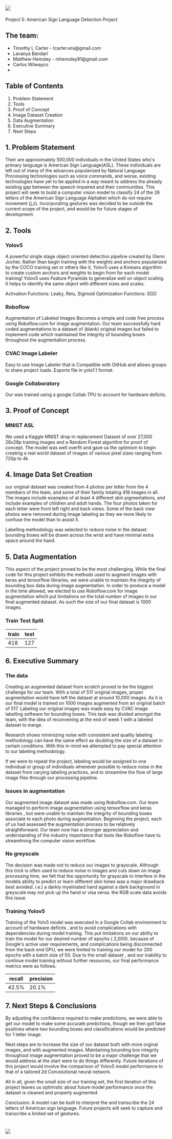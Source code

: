 # ![](/Assets/banner.png)
Project 5: American Sign Language Detection Project

## The team:
<ul>
 <li>Timothy L Carter - tcarter.era@gmail.com</li>
 <li>Lavanya Bandari </li>
 <li>Matthew Hemsley - mhemsley91@gmail.com </li>
 <li>Carlos Wilwayco <li>
 </ul>

## Table of Contents

1. Problem Statement
2. Tools
3. Proof of Concept
4. Image Dataset Creation 
5. Data Augmentation
6. Executive Summary 
7. Next Steps


## 1. Problem Statement

Their are approximately 500,000 individuals in the United States who's primary language is American Sign Language(ASL). These individuals are left out of many of the advances popularized by Natural Language Processing technologies such as voice commands, and worse, existing technologies have yet to be applied in a way meant to address the already existing gap between the speech impaired and their communities. This project will seek to build a computer vision model to classify 24 of the 26 letters of the American Sign Language Alphabet which do not require movement (j,z). Incorporating gestures was decided to be outside the current scope of the project, and would be for future stages of development. 

## 2. Tools

### Yolov5
A powerful single stage object oriented detection pipeline created by Glenn Jocher. Rather than begin training with the weights and anchors popularized by the COCO training set or others like it, Yolov5 uses a Kmeans algorithm to create custom anchors and weights to begin from for each model training! Yolov5 uses Feature Pyramids to generalize well on object scaling. It helps to identify the same object with different sizes and scales.

Activation Functions: Leaky, Relu, Sigmoid
Optimization Functions: SGD

### Roboflow
Augmentation of Labeled Images Becomes a simple and code free process using Roboflow.com for image augmentation. Our team successfully hard coded augmentations to a dataset of (blank) original images but failed to implement code which maintained the integrity of bounding boxes throughout the augmentation process.

### CVAC Image Labeler 
Easy to use Image Labeler that is Compatible with GitHub and allows groups to share project loads. Exports file in yolo1.1 format.

### Google Collaboratory 
Our was trained using a google Collab TPU to account for hardware deficits.


## 3. Proof of Concept 

### MNIST ASL 
We used a Kaggle MNIST drop in replacement Dataset of over 27,000 28x28p training images and a Random Forest algorithm for proof of concept. The model was well overfit and gave us the optimism to begin creating a real world dataset of images of various pixel sizes ranging from 720p to 4k 

## 4. Image Data Set Creation 
our original dataset was created from 4 photos per letter from the 4 members of the team, and some of their family totaling 418 images in all. The images include examples of at least 4 different skin pigmentations, and include examples of children and adult hands. The four photos taken for each letter were front left right and back views. Some of the back view photos were removed during image labeling as they we more likely to confuse the model than to assist it. 

Labelling methodology was selected to reduce noise in the dataset. bounding boxes will be drawn across the wrist and have minimal extra space around the hand.

## 5. Data Augmentation
This aspect of the project proved to be the most challenging. While the final code for this project exhibits the methods used to augment images with keras and tensorflow libraries, we were unable to maintain the integrity of bounding box data during image augmentation. In order to produce a model in the time allowed, we elected to use Roboflow.com for image augmentation which put limitations on the total number of images in our final augmented dataset. As such the size of our final dataset is 1000 images.

### Train Test Split 
| train | test |
|---|---|
|418|127|

## 6. Executive Summary

### The data
Creating an augmented dataset from scratch proved to be the biggest challenge for our team. With a total of 517 original images, proper augmentation would have left the dataset at around 10,000 images. As it is our final model is trained on 1000 images augmented from an original batch of 517. Labeling our original images was made easy by CVAC image labelling software for bounding boxes. This task was divided amongst the team, with the idea of reconvening at the end of week 1 with a labeled dataset to merge.

Research shows minimizing noise with consistent and quality labeling methodology can have the same effect as doubling the size of a dataset in certain conditions. With this in mind we attempted to pay special attention to our labeling methodology.

If we were to repeat the project, labeling would be assigned to one individual or group of individuals whenever possible to reduce noise in the dataset from varying labeling practices, and to streamline the flow of large image files through our processing pipeline.

### Issues in augmentation
Our augmented image dataset was made using Roboflow.com. Our team managed to perform image augmentation using tensorflow and keras libraries , but were unable to maintain the integrity of bounding boxes associate to each photo during augmentation. Beginning the project, each of us had assessed the augmentation process to be relatively straightforward. Our team now has a stronger appreciation and understanding of the industry importance that tools like Roboflow have to streamlining the computer vision workflow. 

### No greyscale
The decision was made not to reduce our images to grayscale. Although this trick is often used to reduce noise in images and cuts down on image processing time, we felt that the opportunity for grayscale to interfere in the models ability to predict or learn different skin tones was a major drawback best avoided. i.e.) a darkly myelinated hand against a dark background in greyscale may not pick up the hand or visa versa. the RGB scale data avoids this issue.

### Training Yolov5

Training of the Yolv5 model was executed in a Google Collab environment to account of hardware deficits , and to avoid complications with dependencies during model training. This put limitations on our ability to train the model for our desired number of epochs ( 2,000). because of Google's active user requirements, and complications being disconnected from the back end GPU, we were limited to training our model for 200 epochs with a batch size of 50. Due to the small dataset , and our inability to continue model training without further resources, our final performance metrics were as follows.

| recall | precision |
|---|---|
|42.5% |20.1%|
 

## 7. Next Steps & Conclusions

By adjusting the confidence required to make predictions, we were able to get our model to make some accurate predictions, though we then got false positives where two bounding boxes and classifications would be predicted for 1 letter image. 

Next steps are to increase the size of our dataset both with more orginal images, and with augmented images. Maintaining bounding box integrity throughout image augmentation proved to be a major challenge that we would address at the start were to do things differently. Future iterations of this project would involve the comparison of Yolov5 model performance to that of a tailored 2d Convolutional neural network. 

All in all, given the small size of our training set, the first iteration of this project leaves us optimistic about future model performance once the dataset is cleaned and properly augmented. 

Conclusion: A model can be built to interpret the and transcribe the 24 letters of American sign language. Future projects will seek to capture and transcribe a limited set of gestures.



# ![](/Assets/results.png) 






